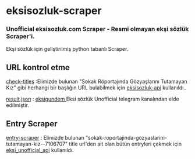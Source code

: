 # eksisozluk-scraper

### Unofficial eksisozluk.com Scraper - Resmi olmayan ekşi sözlük Scraper'i.

Ekşi sözlük için geliştirilmiş python tabanlı Scraper.

## URL kontrol etme 

[check-titles](https://github.com/cihadtekinbas/eksisozluk-scraper/blob/main/check_titles.py) :Elimizde bulunan "Sokak Röportajında Gözyaşlarını Tutamayan Kız" gibi herhangi bir başlığın URL bulabilmek için [eksisozluk-api](https://github.com/coluck/eksisozluk-api) kullanıldı.. 

[result.json](https://github.com/cihadtekinbas/eksisozluk-scraper/blob/main/result.json) : [eksigundem ](https://t.me/eksigundem) Eksi sözlük Unofficial telegram kanalından elde edilmiştir.

## Entry Scraper
[entry-scraper](https://github.com/cihadtekinbas/eksisozluk-scraper/blob/main/entry_scraper.py) : Elimizde bulunan "sokak-roportajinda-gozyaslarini-tutamayan-kiz--7106707" title url'den ait olan bütün entryleri çekmek için [eksi_unofficial_api](https://github.com/e4c6/eksi_unofficial_api) kullanıldı.